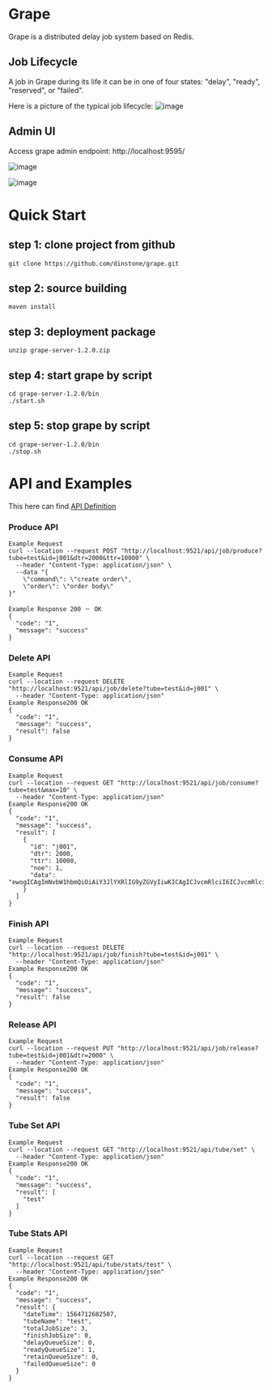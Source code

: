 # Grape

Grape is a distributed delay job system based on Redis.

## Job Lifecycle

A job in Grape during its life it can be in one of four states: "delay", "ready", "reserved", or "failed".

Here is a picture of the typical job lifecycle:
![image](https://github.com/dinstone/grape/wiki/images/DelayJobStatemachine.png)

## Admin UI
Access grape admin endpoint: http://localhost:9595/

![image](https://github.com/dinstone/grape/wiki/images/admin-main.jpeg)

![image](https://github.com/dinstone/grape/wiki/images/admin-chart.png)

# Quick Start

## step 1: clone project from github

```
git clone https://github.com/dinstone/grape.git
```

## step 2: source building

```
maven install
```

## step 3: deployment package

```
unzip grape-server-1.2.0.zip
```

## step 4: start grape by script

```
cd grape-server-1.2.0/bin
./start.sh
```

## step 5: stop grape by script

```
cd grape-server-1.2.0/bin
./stop.sh
```

# API and Examples

This here can find [API Definition](https://documenter.getpostman.com/view/8030511/SVYoufE8)

### Produce API
```
Example Request
curl --location --request POST "http://localhost:9521/api/job/produce?tube=test&id=j001&dtr=2000&ttr=10000" \
  --header "Content-Type: application/json" \
  --data "{
    \"command\": \"create order\",
    \"order\": \"order body\"
}"

Example Response 200 － OK
{
  "code": "1",
  "message": "success"
}
```
### Delete API
```
Example Request
curl --location --request DELETE "http://localhost:9521/api/job/delete?tube=test&id=j001" \
  --header "Content-Type: application/json"
Example Response200 OK
{
  "code": "1",
  "message": "success",
  "result": false
}
```
### Consume API
```
Example Request
curl --location --request GET "http://localhost:9521/api/job/consume?tube=test&max=10" \
  --header "Content-Type: application/json"
Example Response200 OK
{
  "code": "1",
  "message": "success",
  "result": [
    {
      "id": "j001",
      "dtr": 2000,
      "ttr": 10000,
      "noe": 1,
      "data": "ewogICAgImNvbW1hbmQiOiAiY3JlYXRlIG9yZGVyIiwKICAgICJvcmRlciI6ICJvcmRlciBib2R5Igp9"
    }
  ]
}
```
### Finish API
```
Example Request
curl --location --request DELETE "http://localhost:9521/api/job/finish?tube=test&id=j001" \
  --header "Content-Type: application/json"
Example Response200 OK
{
  "code": "1",
  "message": "success",
  "result": false
}
```
### Release API
```
Example Request
curl --location --request PUT "http://localhost:9521/api/job/release?tube=test&id=j001&dtr=2000" \
  --header "Content-Type: application/json"
Example Response200 OK
{
  "code": "1",
  "message": "success",
  "result": false
}
```
### Tube Set API
```
Example Request
curl --location --request GET "http://localhost:9521/api/tube/set" \
  --header "Content-Type: application/json"
Example Response200 OK
{
  "code": "1",
  "message": "success",
  "result": [
    "test"
  ]
}
```
### Tube Stats API
```
Example Request
curl --location --request GET "http://localhost:9521/api/tube/stats/test" \
  --header "Content-Type: application/json"
Example Response200 OK
{
  "code": "1",
  "message": "success",
  "result": {
    "dateTime": 1564712682507,
    "tubeName": "test",
    "totalJobSize": 3,
    "finishJobSize": 0,
    "delayQueueSize": 0,
    "readyQueueSize": 1,
    "retainQueueSize": 0,
    "failedQueueSize": 0
  }
}
```
